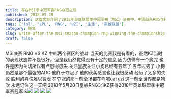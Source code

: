 ```yaml
---
title: 写在MSI季中冠军赛RNG夺冠之后
published: 2018-05-28
description: 这篇文章介绍了2018年英雄联盟季中冠军赛（MSI）决赛中，中国战队RNG与韩国战队KZ的对决。文章作者表达了对RNG及其ADC选手Uzi的长期关注和支持，尽管KZ在比赛中表现不佳，作者仍感到紧张。最终，RNG以3:1战胜KZ，Uzi获得冠军，其获奖感言感动了作者。文章还附带了几张比赛相关的图片链接。
tags: ['lol', 'LPL', 'RNG', 'UZI', '生活', '英雄联盟']
category: 随笔
slug: write-after-the-msi-season-champion-rng-winning-the-championship
draft: false
---
```


MSI决赛 RNG VS KZ 中韩两个赛区的战斗 当天的比赛我是有看的，虽然KZ当时的表现状态并不是很好，但是我仍然觉得没有十足的信息 因为仿佛有一个魔咒 也许是因为关切所以有点患得患失 关注皇族关注小狗已经有五年了 五年过去了 小狗仍然是那个最强的ADC 他终于夺冠了 他的获奖感言也让我很感动 经历了太多的失败 胜利的喜悦难以言表 在夺冠的那一刻全场都在呼喊uzi uzi 这一刻全世界都是狗吹 永远记住这一天吧 2018年5月20日皇族RNG3:1KZ获得2018年英雄联盟季中冠军赛冠军 &![](https://mrwen.oss-cn-shanghai.aliyuncs.com/2018/05/1.jpg) ![](https://mrwen.oss-cn-shanghai.aliyuncs.com/2018/05/2.jpeg) ![](https://mrwen.oss-cn-shanghai.aliyuncs.com/2018/05/3.jpeg) ![](https://mrwen.oss-cn-shanghai.aliyuncs.com/2018/05/K.jpg)